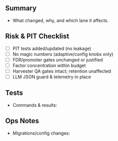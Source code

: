 ## Summary
- What changed, why, and which lane it affects.

## Risk & PIT Checklist
- [ ] PIT tests added/updated (no leakage)
- [ ] No magic numbers (adaptive/config knobs only)
- [ ] FDR/promoter gates unchanged or justified
- [ ] Factor concentration within budget
- [ ] Harvester QA gates intact; retention unaffected
- [ ] LLM JSON guard & telemetry in place

## Tests
- Commands & results:

## Ops Notes
- Migrations/config changes:
